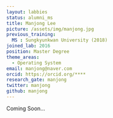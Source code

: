 ```yaml
---
layout: labbies
status: alumni_ms
title: Manjong Lee
picture: /assets/img/manjong.jpg
previous_training:
  MS : Sungkyunkwan University (2018)
joined_lab: 2016
position: Master Degree
theme_areas:
  - Operating System
email: manjong@naver.com
orcid: https://orcid.org/****
research_gate: manjong
twitter: manjong
github: manjong
---
```


Coming Soon...
